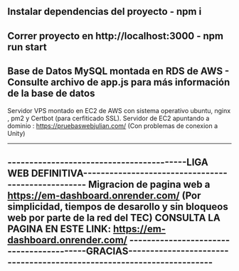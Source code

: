 Instalar dependencias del proyecto - npm i 
--------------------------
Correr proyecto en http://localhost:3000 - npm run start
----------------------------------
Base de Datos MySQL montada en RDS de AWS - Consulte archivo de app.js para más información de la base de datos
---------------------------------------



Servidor VPS montado en EC2 de AWS con sistema operativo ubuntu, nginx , pm2 y Certbot (para cerfiticado SSL). 
Servidor de EC2 apuntando a dominio : https://pruebaswebjulian.com/ (Con problemas de conexion a Unity)


--------------------------------------------------------------------------------------------------------------------------
-----------------------------------------LIGA WEB DEFINITIVA---------------------------------------------------
Migracion de pagina web a https://em-dashboard.onrender.com/ (Por simplicidad, tiempos de desarollo y sin bloqueos web por parte de la red del TEC) 
CONSULTA LA PAGINA EN ESTE LINK: https://em-dashboard.onrender.com/ 
-----------------------------------------GRACIAS----------------------------------------------------------------------
-----------------------------------------
